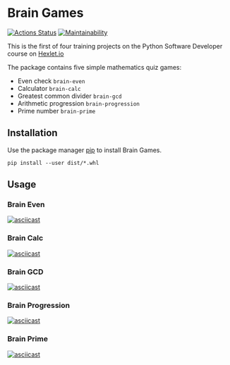  # Brain Games

[![Actions Status](https://github.com/erkaevrus/python-project-lvl1/workflows/hexlet-check/badge.svg)](https://github.com/erkaevrus/python-project-lvl1/actions)
[![Maintainability](https://api.codeclimate.com/v1/badges/5424b7f23bdc0ec0d95c/maintainability)](https://codeclimate.com/github/erkaevrus/python-project-lvl1/maintainability)

This is the first of four training projects on the Python Software Developer course on [Hexlet.io](https://ru.hexlet.io/programs/python)

The package contains five simple mathematics quiz games:

- Even check `brain-even`
- Calculator `brain-calc`
- Greatest common divider `brain-gcd`
- Arithmetic progression `brain-progression`
- Prime number `brain-prime`

## Installation

Use the package manager [pip](https://pypi.org/project/pip/) to install Brain Games.

```
pip install --user dist/*.whl
```

## Usage

### Brain Even

[![asciicast](https://asciinema.org/a/EBabuqQNBXStge72UImgdB7AX.png)](https://asciinema.org/a/EBabuqQNBXStge72UImgdB7AX)

### Brain Calc

[![asciicast](https://asciinema.org/a/ESeCaqq8zF8Qc8zvppbw1UZxN.png)](https://asciinema.org/a/ESeCaqq8zF8Qc8zvppbw1UZxN)

### Brain GCD

[![asciicast](https://asciinema.org/a/vopW3T35qDRFguYQrg6f9khmq.png)](https://asciinema.org/a/vopW3T35qDRFguYQrg6f9khmq)

### Brain Progression

[![asciicast](https://asciinema.org/a/NAhdBsfmRyFn85rZS20wB0DSH.png)](https://asciinema.org/a/NAhdBsfmRyFn85rZS20wB0DSH)

### Brain Prime

[![asciicast](https://asciinema.org/a/YeTzusLyMLc9bzmZrFtTCDwXM.png)](https://asciinema.org/a/YeTzusLyMLc9bzmZrFtTCDwXM)

